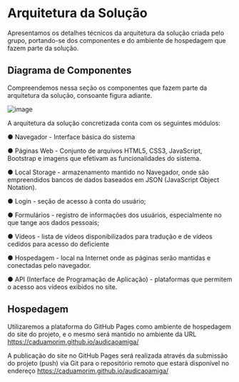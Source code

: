 # Arquitetura da Solução
Apresentamos os detalhes técnicos da arquitetura da solução criada pelo grupo, portando-se dos componentes e do ambiente de hospedagem que fazem parte da solução.

## Diagrama de Componentes

Compreendemos nessa seção os componentes que fazem parte da arquitetura da solução, consoante figura adiante.

![image](https://user-images.githubusercontent.com/91231500/144343764-ad1764fb-985e-406c-a77d-b08ac62bf651.png)

A arquitetura da solução concretizada conta com os seguintes módulos:

●	Navegador - Interface básica do sistema

●	Páginas Web - Conjunto de arquivos HTML5, CSS3, JavaScript, Bootstrap e imagens que efetivam as funcionalidades do sistema.

● Local Storage - armazenamento mantido no Navegador, onde são empreendidos bancos de dados baseados em JSON (JavaScript Object Notation).

● Login - seção de acesso à conta do usuário;

● Formulários - registro de informações dos usuários, especialmente no que tange aos dados pessoais;

● Vídeos - lista de vídeos disponibilizados para tradução e de vídeos cedidos para acesso do deficiente
 
●	Hospedagem - local na Internet onde as páginas serão mantidas e conectadas pelo navegador.

●	API (Interface de Programação de Aplicação) - plataformas que permitem o acesso aos vídeos exibidos no site.

## Hospedagem

Utilizaremos a plataforma do GitHub Pages como ambiente de hospedagem do site do projeto, e o mesmo será mantido no ambiente da URL https://caduamorim.github.io/audicaoamiga/

A publicação do site no GitHub Pages será realizada através da submissão do projeto (push) via Git para o repositório remoto que estará disponível no endereço https://caduamorim.github.io/audicaoamiga/
